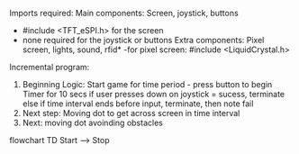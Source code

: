 Imports required:
  Main components: Screen, joystick, buttons
  - #include <TFT_eSPI.h> for the screen
  - none required for the joystick or buttons
  Extra components: Pixel screen, lights, sound, rfid*
  -for pixel screen: #include <LiquidCrystal.h>

Incremental program:
1. Beginning Logic:
  Start game for time period - press button to begin
  Timer for 10 secs
  if user presses down on joystick = sucess, terminate
  else if time interval ends before input, terminate, then note fail
2. Next step:
  Moving dot to get across screen in time interval
3. Next:
  moving dot avoinding obstacles
  
 flowchart TD
   Start --> Stop

